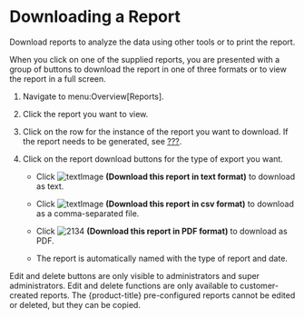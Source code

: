 # Downloading a Report

Download reports to analyze the data using other tools or to print the
report.

When you click on one of the supplied reports, you are presented with a
group of buttons to download the report in one of three formats or to
view the report in a full screen.

1.  Navigate to menu:Overview\[Reports\].

2.  Click the report you want to view.

3.  Click on the row for the instance of the report you want to
    download. If the report needs to be generated, see
    [???](#running_reports).

4.  Click on the report download buttons for the type of export you
    want.
    
      - Click ![textImage](textImage.png) **(Download this report in
        text format)** to download as text.
    
      - Click ![textImage](textImage.png) **(Download this report in csv
        format)** to download as a comma-separated file.
    
      - Click ![2134](2134.png) **(Download this report in PDF format)**
        to download as PDF.
    
      - The report is automatically named with the type of report and
        date.

<div class="note">

Edit and delete buttons are only visible to administrators and super
administrators. Edit and delete functions are only available to
customer-created reports. The {product-title} pre-configured reports
cannot be edited or deleted, but they can be copied.

</div>
